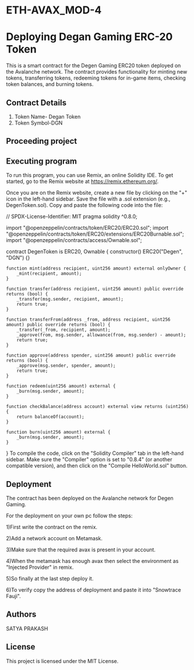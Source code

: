 # ETH-AVAX_MOD-4
# Deploying Degan Gaming ERC-20 Token

This is a smart contract for the Degen Gaming ERC20 token deployed on the Avalanche network. The contract provides functionality for minting new tokens, transferring tokens, redeeming tokens for in-game items, checking token balances, and burning tokens.

## Contract Details
1. Token Name- Degan Token
2. Token Symbol-DGN
   
## Proceeding project
## Executing program

To run this program, you can use Remix, an online Solidity IDE. To get started, go to the Remix website at https://remix.ethereum.org/.

Once you are on the Remix website, create a new file by clicking on the "+" icon in the left-hand sidebar. Save the file with a .sol extension (e.g., DegenToken.sol). Copy and paste the following code into the file:

// SPDX-License-Identifier: MIT
pragma solidity ^0.8.0;

import "@openzeppelin/contracts/token/ERC20/ERC20.sol";
import "@openzeppelin/contracts/token/ERC20/extensions/ERC20Burnable.sol";
import "@openzeppelin/contracts/access/Ownable.sol";

contract DegenToken is ERC20, Ownable {
    constructor() ERC20("Degen", "DGN") {}

    function mint(address recipient, uint256 amount) external onlyOwner {
        _mint(recipient, amount);
    }

    function transfer(address recipient, uint256 amount) public override returns (bool) {
        _transfer(msg.sender, recipient, amount);
        return true;
    }

    function transferFrom(address _from, address recipient, uint256 amount) public override returns (bool) {
        _transfer(_from, recipient, amount);
        _approve(from, msg.sender, allowance(from, msg.sender) - amount);
        return true;
    }

    function approve(address spender, uint256 amount) public override returns (bool) {
        _approve(msg.sender, spender, amount);
        return true;
    }

    function redeem(uint256 amount) external {
        _burn(msg.sender, amount);
    }

    function checkBalance(address account) external view returns (uint256) {
        return balanceOf(account);
    }

    function burn(uint256 amount) external {
        _burn(msg.sender, amount);
    }
}
To compile the code, click on the "Solidity Compiler" tab in the left-hand sidebar. Make sure the "Compiler" option is set to "0.8.4" (or another compatible version), and then click on the "Compile HelloWorld.sol" button.

## Deployment

The contract has been deployed on the Avalanche network for Degen Gaming.

For the deployment on your own pc follow the steps:

1)First write the contract on the remix.

2)Add a network account on Metamask.

3)Make sure that the required avax is present in your account.

4)When the metamask has enough avax then select the environment as "Injected Provider" in remix.

5)So finally at the last step deploy it.

6)To verify copy the address of deployment and paste it into "Snowtrace Fauji".

## Authors
SATYA PRAKASH

## License
This project is licensed under the MIT License.
 

   
